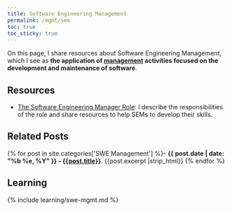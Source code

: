 ```yaml
---
title: Software Engineering Management
permalink: /mgmt/sem
toc: true
toc_sticky: true
---
```


On this page, I share resources about Software Engineering Management, which I see as **the application of [management](/mgmt) activities focused on the development and maintenance of software**.

## Resources

- [The Software Engineering Manager Role](/mgmt/sem/sem-role): I describe the responsibilities of the role and share resources to help SEMs to develop their skills.

## Related Posts

{% for post in site.categories['SWE Management'] %}- <b>{{ post.date | date: "%b %e, %Y" }} - <a href="{{ site.baseurl }}{{ post.url }}">{{post.title}}</a></b>. {{post.excerpt |strip_html}}
{% endfor %}

## Learning

{% include learning/swe-mgmt.md %}